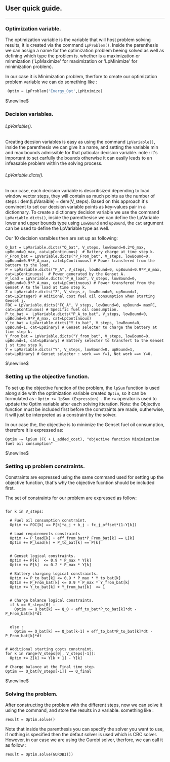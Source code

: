 ## User quick guide.
---

### Optimization variable. 

The optimization variable is the variable that will host problem solving results, it is created via the command ```LpProblem()```. Inside the parenthesis we can assign a name for the optimization problem beeing solved as well as defining which type the problem is. whether is a maximization or minmization ('LpMaximize' for maximization or 'LpMinimize' for minimization problem). 

In our case it is Minimization problem, therfore to create our optimization problem variable we can do something like : 

```python 
 Optim = LpProblem('Energy_Opt',LpMinimize)
```

$\newline$ 
### Decision variables. 


###### LpVariable(). 
Creating decsion variables is easy as using the command ```LpVariable()```, inside the parenthesis we can give it a name, and setting the variable min and max bounds admissible for that paticular decision variable.
note : it's important to set carfully the bounds otherwise it can easily leads to an infeasable problem within the solving process.  


###### LpVariable.dicts().
In our case, each decision variable is descritisized depending to load window vector steps, they will contain as much points as the number of steps : dem(LpVaraible) = dem(V_steps). Based on this approach it's convinent to set our decision variable points as key-values pair in a dictionnary. To create a dictionary decision variable we use the command ``LpVariable.dicts()``, inside the parenthesise we can define the LpVariable lower and upper bounds type using ``LowBound`` and ``upBound``, the ``cat`` argument can be used to define the LpVariable type as well. 

Our 10 decision varaibles then are set up as following: 

```
Q_bat = LpVariable.dicts("Q_bat", V_steps, lowBound=0.2*Q_max, upBound=Q_max, cat=LpContinuous)  # Battery charge at time step k.
P_From_bat = LpVariable.dicts("P_From_bat", V_steps, lowBound=0, upBound=0.9*P_A_max, cat=LpContinuous) # Power transfered from the battery to the load.
P = LpVariable.dicts("P_A", V_steps, lowBound=0, upBound=0.9*P_A_max, cat=LpContinuous)  # Power generated by the Genset A.
P_load = LpVariable.dicts("P_A_load", V_steps, lowBound=0, upBound=0.9*P_A_max, cat=LpContinuous) # Power transfered from the Genset A to the load at time step k.
Z = LpVariable.dicts("Z", V_steps_z, lowBound=0, upBound=1, cat=LpInteger) # Aditional cost fuel oil consumption when starting Genset j.
FOC = LpVariable.dicts("FC_A", V_steps, lowBound=0, upBound= maxFC, cat=LpContinuous) # Specific fuel oil consumption.
P_to_bat =  LpVariable.dicts("P_A_to_bat", V_steps, lowBound=0, upBound=0.9*P_A_max, cat=LpContinuous) 
Y_to_bat = LpVariable.dicts("Y_to_bat", V_steps, lowBound=0, upBound=1, cat=LpBinary) # Genset selecter to charge the battery at time step k. 
Y_from_bat = LpVariable.dicts("Y_from_bat", V_steps, lowBound=0, upBound=1, cat=LpBinary) # Battery selecter to transfert to the Genset j st time step k.
Y = LpVariable.dicts("Y", V_steps, lowBound=0, upBound=1, cat=LpBinary) # Genset selecter : work ==> Y=1, Not work ==> Y=0. 
```


$\newline$ 
### Setting up the objective function.

To set up the objective function of the problem, the ``lpSum`` function is used along side with the optimization variable created ``Optim``, so it can be formulated as : ``Optim += lpSum (Expression) ``. the ``+=`` operator is used to update the Optim variable after each solving itteration. Note: the Objective function must be included first before the constraints are made, outherwise, it will just be interpreted as a constraint by the solver. 

In our case the, the objective is to minimize the Genset fuel oil consumption, therefore it is expressed as: 

```
Optim += lpSum (FC + L_added_cost), "objective function Minimization fuel oil consumption" 
```


$\newline$ 
### Setting up problem constraints. 

Constraints are expressed using the same command used for setting up the objective function, that's why the objective fucntion should be included first. 

The set of constraints for our problem are expressed as follow:

```

for k in V_steps:

  # Fuel oil consumption constraint.
  Optim += FOC[k] == P[k]*a_j + b_j - fc_j_offset*(1-Y[k]) 

  # Load requirements constraints
  Optim += P_load[k] + eff_from_bat*P_From_bat[k] == L[k]  
  Optim += P_load[k] + P_to_bat[k] == P[k] 


  # Genset logical constraints.
  Optim += P[k]  <= 0.9 * P_max * Y[k]
  Optim += P[k]  >= 0.2 * P_max * Y[k]

  # Battery charging logical constraints.
  Optim += P_to_bat[k] <= 0.9 * P_max * Y_to_bat[k]
  Optim += P_From_bat[k] <= 0.9 * P_max * Y_from_bat[k]
  Optim += Y_to_bat[k] + Y_from_bat[k]  <= 1
  

  # Charge balance logical constraints.
  if k == V_steps[0] : 
    Optim += Q_bat[k] == Q_0 + eff_to_bat*P_to_bat[k]*dt - P_From_bat[k]*dt


  else :   
    Optim += Q_bat[k] == Q_bat[k-1] + eff_to_bat*P_to_bat[k]*dt - P_From_bat[k]*dt

    
# Additional starting costs constraint.
for k in range(V_steps[0], V_steps[-1]): 
  Optim += Z[k] >= Y[k + 1] - Y[k] 
  
# Charge balance at the Final time step.
Optim += Q_bat[V_steps[-1]] == Q_final
```


$\newline$ 
### Solving the problem. 

After constructing the problem with the different steps, now we can solve it using the command, and store the results in a variable. something like : 

```
result = Optim.solve() 
```
Note that inside the parenthesis you can specify the solver you want to use, if nothing is specified then the defaut solver is used which is CBC solver. However, in our case we are using the Gurobi solver, therfore, we can call it as follow : 

```
result = Optim.solve(GUROBI())
```